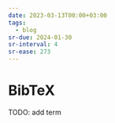 ```yaml
---
date: 2023-03-13T00:00+03:00
tags:
  - blog
sr-due: 2024-01-30
sr-interval: 4
sr-ease: 273
---
```


# BibTeX

TODO: add term
